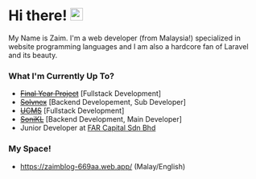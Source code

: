 # Hi there! <span><img src="https://media.giphy.com/media/hvRJCLFzcasrR4ia7z/giphy.gif" width="25px"></span>
My Name is Zaim. I'm a web developer (from Malaysia!) specialized in website programming languages and I am also a hardcore fan of Laravel and its beauty.

### What I'm Currently Up To?
- ~~[Final Year Project](https://github.com/zaimazhar97/Golf-Scoring-System)~~ [Fullstack Development]
- ~~[Solvnex](https://www.solvnex.com/)~~ [Backend Developement, Sub Developer]
- ~~[UCMS](https://github.com/zaimazhar97/UCMS)~~ [Fullstack Development]
- ~~[SoniKL](https://wearesonikl.com/)~~ [Backend Development, Main Developer]
- Junior Developer at [FAR Capital Sdn Bhd](https://fardigitalventures.com/)

### My Space!
- https://zaimblog-669aa.web.app/ (Malay/English)
